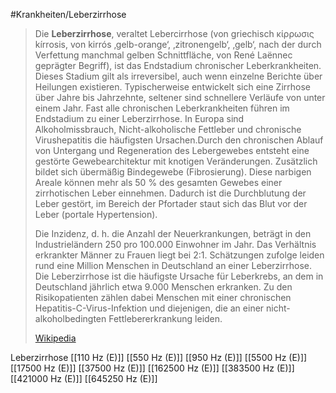 #Krankheiten/Leberzirrhose

> Die **Leberzirrhose**, veraltet Lebercirrhose (von griechisch κίρρωσις kírrosis, von kirrós ‚gelb-orange‘, ‚zitronengelb‘, ‚gelb‘, nach der durch Verfettung manchmal gelben Schnittfläche, von René Laënnec geprägter Begriff), ist das Endstadium chronischer Leberkrankheiten. Dieses Stadium gilt als irreversibel, auch wenn einzelne Berichte über Heilungen existieren. Typischerweise entwickelt sich eine Zirrhose über Jahre bis Jahrzehnte, seltener sind schnellere Verläufe von unter einem Jahr. Fast alle chronischen Leberkrankheiten führen im Endstadium zu einer Leberzirrhose. In Europa sind Alkoholmissbrauch, Nicht-alkoholische Fettleber und chronische Virushepatitis die häufigsten Ursachen.Durch den chronischen Ablauf von Untergang und Regeneration des Lebergewebes entsteht eine gestörte Gewebearchitektur mit knotigen Veränderungen. Zusätzlich bildet sich übermäßig Bindegewebe (Fibrosierung). Diese narbigen Areale können mehr als 50 % des gesamten Gewebes einer zirrhotischen Leber einnehmen. Dadurch ist die Durchblutung der Leber gestört, im Bereich der Pfortader staut sich das Blut vor der Leber (portale Hypertension).
>
> Die Inzidenz, d. h. die Anzahl der Neuerkrankungen, beträgt in den Industrieländern 250 pro 100.000 Einwohner im Jahr. Das Verhältnis erkrankter Männer zu Frauen liegt bei 2:1. Schätzungen zufolge leiden rund eine Million Menschen in Deutschland an einer Leberzirrhose. Die Leberzirrhose ist die häufigste Ursache für Leberkrebs, an dem in Deutschland jährlich etwa 9.000 Menschen erkranken. Zu den Risikopatienten zählen dabei Menschen mit einer chronischen Hepatitis-C-Virus-Infektion und diejenigen, die an einer nicht-alkoholbedingten Fettlebererkrankung leiden.
>
> [Wikipedia](https://de.wikipedia.org/wiki/Leberzirrhose)

Leberzirrhose
[[110 Hz (E)]]
[[550 Hz (E)]]
[[950 Hz (E)]]
[[5500 Hz (E)]]
[[17500 Hz (E)]]
[[37500 Hz (E)]]
[[162500 Hz (E)]]
[[383500 Hz (E)]]
[[421000 Hz (E)]]
[[645250 Hz (E)]]